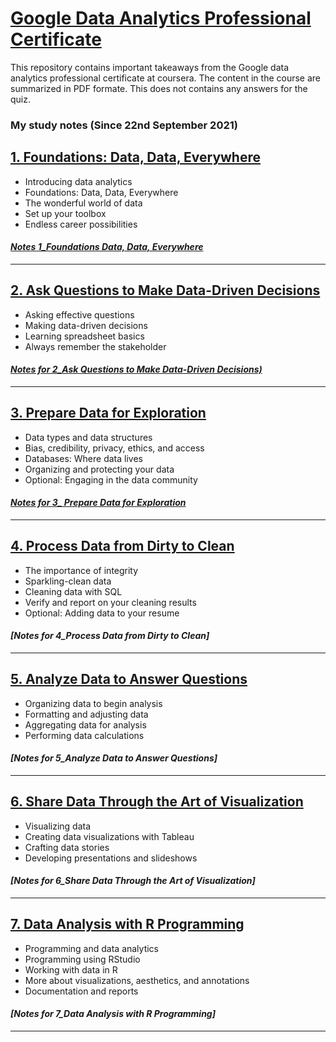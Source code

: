 # [Google Data Analytics Professional Certificate](https://www.coursera.org/professional-certificates/google-data-analytics?)
This repository contains important takeaways from the Google data analytics professional certificate at coursera.
The content in the course are summarized in PDF formate.
This does not contains any answers for the quiz.
### My study notes (Since 22nd September 2021)
## [1. Foundations: Data, Data, Everywhere](https://www.coursera.org/learn/foundations-data)
* Introducing data analytics
* Foundations: Data, Data, Everywhere
* The wonderful world of data
* Set up your toolbox
* Endless career possibilities <br/>

#### *[Notes 1_Foundations Data, Data, Everywhere](https://github.com/plancoo/Google-Data-Analytics-Professional-Certificate/tree/main/1_Foundations%20Data%2C%20Data%2C%20Everywhere)*
----

## [2. Ask Questions to Make Data-Driven Decisions](https://www.coursera.org/learn/ask-questions-make-decisions?specialization=google-data-analytics)
* Asking effective questions
* Making data-driven decisions
* Learning spreadsheet basics
* Always remember the stakeholder

#### *[Notes for 2_Ask Questions to Make Data-Driven Decisions)](https://github.com/plancoo/Google-Data-Analytics-Professional-Certificate/tree/main/2_Ask%20Questions%20to%20Make%20Data-Driven%20Decisions)*
----

## [3. Prepare Data for Exploration](https://www.coursera.org/learn/data-preparation?specialization=google-data-analytics)
* Data types and data structures
* Bias, credibility, privacy, ethics, and access
* Databases: Where data lives
* Organizing and protecting your data
* Optional: Engaging in the data community

#### *[Notes for 3_ Prepare Data for Exploration](https://github.com/plancoo/Google-Data-Analytics-Professional-Certificate/tree/main/3_%20%20%20%20Prepare%20Data%20for%20Exploration)*
----

## [4. Process Data from Dirty to Clean](https://www.coursera.org/learn/process-data?specialization=google-data-analytics)
* The importance of integrity
* Sparkling-clean data
* Cleaning data with SQL
* Verify and report on your cleaning results
* Optional: Adding data to your resume

#### *[Notes for 4_Process Data from Dirty to Clean]*    
----

## [5. Analyze Data to Answer Questions](https://www.coursera.org/learn/analyze-data?specialization=google-data-analytics)
* Organizing data to begin analysis
* Formatting and adjusting data
* Aggregating data for analysis
* Performing data calculations

#### *[Notes for  5_Analyze Data to Answer Questions]*    
----


## [6. Share Data Through the Art of Visualization](https://www.coursera.org/learn/visualize-data?specialization=google-data-analytics)
* Visualizing data
* Creating data visualizations with Tableau
* Crafting data stories
* Developing presentations and slideshows
#### *[Notes for 6_Share Data Through the Art of Visualization]*    
----

## [7. Data Analysis with R Programming](https://www.coursera.org/learn/data-analysis-r?specialization=google-data-analytics)
* Programming and data analytics
* Programming using RStudio
* Working with data in R
* More about visualizations, aesthetics, and annotations
* Documentation and reports
#### *[Notes for 7_Data Analysis with R Programming]*    
----
